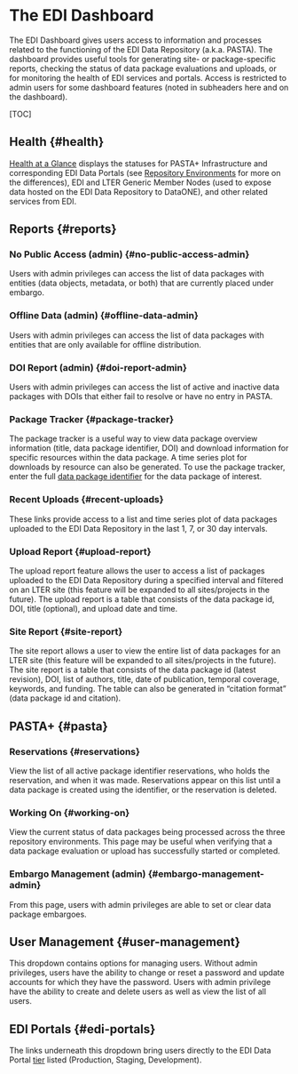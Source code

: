 # The EDI Dashboard

The EDI Dashboard gives users access to information and processes related to the functioning of the EDI Data Repository (a.k.a. PASTA). The dashboard provides useful tools for generating site- or package-specific reports, checking the status of data package evaluations and uploads, or for monitoring the health of EDI services and portals. Access is restricted to admin users for some dashboard features (noted in subheaders here and on the dashboard).


[TOC]



## Health {#health}

[Health at a Glance](https://dashboard.edirepository.org/dashboard/health/glance) displays the statuses for PASTA+ Infrastructure and corresponding EDI Data Portals (see [Repository Environments](https://docs.google.com/document/d/1LTsh1HpZNtFFbhRy8H1S4J3No80JgtC5aTpPYzTOtJM/edit?usp=sharing) for more on the differences), EDI and LTER Generic Member Nodes (used to expose data hosted on the EDI Data Repository to DataONE), and other related services from EDI.


## Reports {#reports}


### No Public Access (admin) {#no-public-access-admin}

Users with admin privileges can access the list of data packages with entities (data objects, metadata, or both) that are currently placed under embargo.


### Offline Data (admin) {#offline-data-admin}

Users with admin privileges can access the list of data packages with entities that are only available for offline distribution.


### DOI Report (admin) {#doi-report-admin}

Users with admin privileges can access the list of active and inactive data packages with DOIs that either fail to resolve or have no entry in PASTA.


### Package Tracker {#package-tracker}

The package tracker is a useful way to view data package overview information (title, data package identifier, DOI) and download information for specific resources within the data package. A time series plot for downloads by resource can also be generated. To use the package tracker, enter the full [data package identifier](https://docs.google.com/document/d/10lbSR34T_Q6qaZoT6ZqxQoUcBRLy34LUokSFeqhtrXw/edit#heading=h.a1enbjthfrbm) for the data package of interest. 


### Recent Uploads {#recent-uploads}

These links provide access to a list and time series plot of data packages uploaded to the EDI Data Repository in the last 1, 7, or 30 day intervals.


### Upload Report {#upload-report}

The upload report feature allows the user to access a list of packages uploaded to the EDI Data Repository during a specified interval and filtered on an LTER site (this feature will be expanded to all sites/projects in the future). The upload report is a table that consists of the data package id, DOI, title (optional), and upload date and time. 


### Site Report {#site-report}

The site report allows a user to view the entire list of data packages for an LTER site (this feature will be expanded to all sites/projects in the future). The site report is a table that consists of the data package id (latest revision), DOI, list of authors, title, date of publication, temporal coverage, keywords, and funding. The table can also be generated in “citation format” (data package id and citation).


## PASTA+ {#pasta}


### Reservations {#reservations}

View the list of all active package identifier reservations, who holds the reservation, and when it was made. Reservations appear on this list until a data package is created using the identifier, or the reservation is deleted. 


### Working On {#working-on}

View the current status of data packages being processed across the three repository environments. This page may be useful when verifying that a data package evaluation or upload has successfully started or completed.


### Embargo Management (admin) {#embargo-management-admin}

From this page, users with admin privileges are able to set or clear data package embargoes.


## User Management {#user-management}

This dropdown contains options for managing users. Without admin privileges, users have the ability to change or reset a password and update accounts for which they have the password. Users with admin privilege have the ability to create and delete users as well as view the list of all users.


## EDI Portals {#edi-portals}

The links underneath this dropdown bring users directly to the EDI Data Portal [tier](https://docs.google.com/document/d/1LTsh1HpZNtFFbhRy8H1S4J3No80JgtC5aTpPYzTOtJM/edit) listed (Production, Staging, Development).
